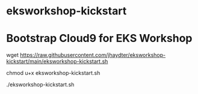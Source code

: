 # eksworkshop-kickstart
# Bootstrap Cloud9 for EKS Workshop

wget https://raw.githubusercontent.com/jhaydter/eksworkshop-kickstart/main/eksworkshop-kickstart.sh

chmod u+x eksworkshop-kickstart.sh

./eksworkshop-kickstart.sh
